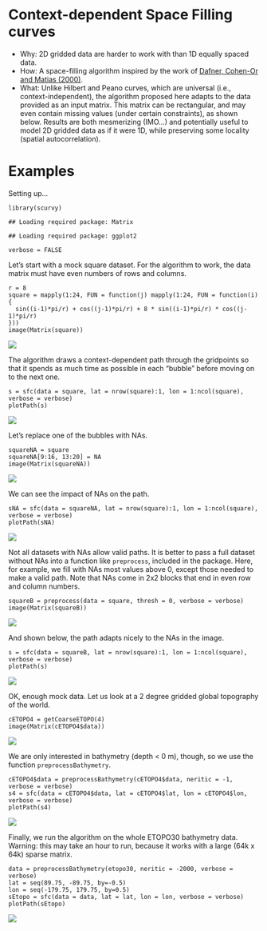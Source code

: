 Context-dependent Space Filling curves
======================================

-   Why: 2D gridded data are harder to work with than 1D equally spaced
    data.
-   How: A space-filling algorithm inspired by the work of [Dafner,
    Cohen-Or and
    Matias (2000)](http://theory.stanford.edu/~matias/papers/eg2000.pdf).
-   What: Unlike Hilbert and Peano curves, which are universal (i.e.,
    context-independent), the algorithm proposed here adapts to the data
    provided as an input matrix. This matrix can be rectangular, and may
    even contain missing values (under certain constraints), as shown
    below. Results are both mesmerizing (IMO…) and potentially useful to
    model 2D gridded data as if it were 1D, while preserving some
    locality (spatial autocorrelation).

Examples
========

Setting up…

    library(scurvy)

    ## Loading required package: Matrix

    ## Loading required package: ggplot2

    verbose = FALSE

Let’s start with a mock square dataset. For the algorithm to work, the
data matrix must have even numbers of rows and columns.

    r = 8
    square = mapply(1:24, FUN = function(j) mapply(1:24, FUN = function(i) {
      sin((i-1)*pi/r) + cos((j-1)*pi/r) + 8 * sin((i-1)*pi/r) * cos((j-1)*pi/r)
    }))
    image(Matrix(square))

![](README_files/figure-markdown_strict/square-1.png)

The algorithm draws a context-dependent path through the gridpoints so
that it spends as much time as possible in each “bubble” before moving
on to the next one.

    s = sfc(data = square, lat = nrow(square):1, lon = 1:ncol(square), verbose = verbose)
    plotPath(s)

![](README_files/figure-markdown_strict/squarepath-1.png)

Let’s replace one of the bubbles with NAs.

    squareNA = square
    squareNA[9:16, 13:20] = NA
    image(Matrix(squareNA))

![](README_files/figure-markdown_strict/squareNA-1.png)

We can see the impact of NAs on the path.

    sNA = sfc(data = squareNA, lat = nrow(square):1, lon = 1:ncol(square), verbose = verbose)
    plotPath(sNA)

![](README_files/figure-markdown_strict/squareNApath-1.png)

Not all datasets with NAs allow valid paths. It is better to pass a full
dataset without NAs into a function like `preprocess`, included in the
package. Here, for example, we fill with NAs most values above 0, except
those needed to make a valid path. Note that NAs come in 2x2 blocks that
end in even row and column numbers.

    squareB = preprocess(data = square, thresh = 0, verbose = verbose)
    image(Matrix(squareB))

![](README_files/figure-markdown_strict/squareB-1.png)

And shown below, the path adapts nicely to the NAs in the image.

    s = sfc(data = squareB, lat = nrow(square):1, lon = 1:ncol(square), verbose = verbose)
    plotPath(s)

![](README_files/figure-markdown_strict/squareBpath-1.png)

OK, enough mock data. Let us look at a 2 degree gridded global
topography of the world.

    cETOPO4 = getCoarseETOPO(4)
    image(Matrix(cETOPO4$data))

![](README_files/figure-markdown_strict/coarseEtopo-1.png)

We are only interested in bathymetry (depth &lt; 0 m), though, so we use
the function `preprocessBathymetry`.

    cETOPO4$data = preprocessBathymetry(cETOPO4$data, neritic = -1, verbose = verbose)
    s4 = sfc(data = cETOPO4$data, lat = cETOPO4$lat, lon = cETOPO4$lon, verbose = verbose)
    plotPath(s4)

![](README_files/figure-markdown_strict/coarsepath-1.png)

Finally, we run the algorithm on the whole ETOPO30 bathymetry data.
Warning: this may take an hour to run, because it works with a large
(64k x 64k) sparse matrix.

    data = preprocessBathymetry(etopo30, neritic = -2000, verbose = verbose)
    lat = seq(89.75, -89.75, by=-0.5)
    lon = seq(-179.75, 179.75, by=0.5)
    sEtopo = sfc(data = data, lat = lat, lon = lon, verbose = verbose)
    plotPath(sEtopo)

![](README_files/figure-markdown_strict/etopopath-1.png)
